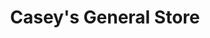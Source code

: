 ---
title: "Casey's General Store"
url: /lincoln/caseys-general-store-holdrege-street/
shop: convenience
---